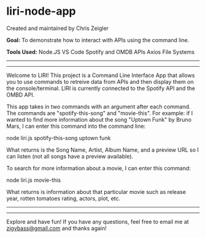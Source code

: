 # liri-node-app

Created and maintained by Chris Zeigler

**Goal:**
To demonstrate how to interact with APIs using the command line. 

**Tools Used:**
Node.JS
VS Code
Spotify and OMDB APIs
Axios
File Systems

-----------------------------
-----------------------------

Welcome to LIRI! This project is a Command Line Interface App that allows you to use commands to retreive data from APIs and then display them on the console/terminal. LIRI is currently connected to the Spotify API and the OMBD API. 

This app takes in two commands with an argument after each command. The commands are "spotify-this-song" and "movie-this".  For example: if I wanted to find more information about the song "Uptown Funk" by Bruno Mars, I can enter this command into the command line: 

   node liri.js spotify-this-song uptown funk 

What returns is the Song Name, Artist, Album Name, and a preview URL so I can listen (not all songs have a preview available).

To search for more information about a movie, I can enter this command:

   node liri.js movie-this <insert movie title here>
  
What returns is information about that particular movie such as release year, rotten tomatoes rating, actors, plot, etc. 

-----------------------------
-----------------------------

Explore and have fun! If you have any questions, feel free to email me at zigybass@gmail.com and thanks again!
